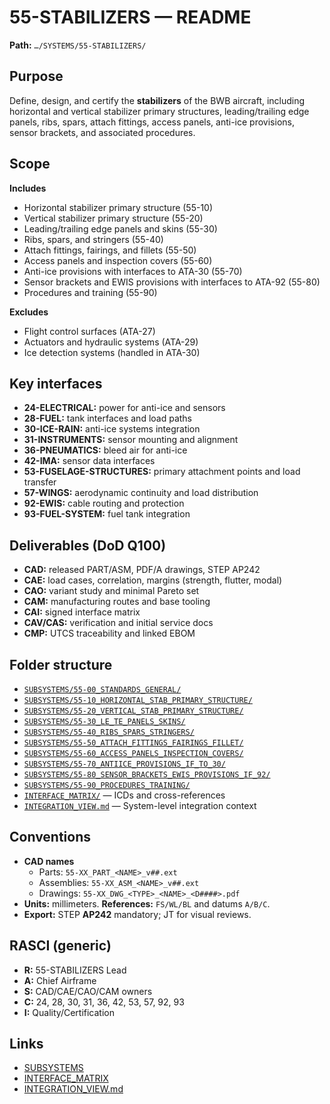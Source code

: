 # 55-STABILIZERS — README

**Path:** `…/SYSTEMS/55-STABILIZERS/`

## Purpose
Define, design, and certify the **stabilizers** of the BWB aircraft, including horizontal and vertical stabilizer primary structures, leading/trailing edge panels, ribs, spars, attach fittings, access panels, anti-ice provisions, sensor brackets, and associated procedures.

## Scope
**Includes**
- Horizontal stabilizer primary structure (55-10)
- Vertical stabilizer primary structure (55-20)
- Leading/trailing edge panels and skins (55-30)
- Ribs, spars, and stringers (55-40)
- Attach fittings, fairings, and fillets (55-50)
- Access panels and inspection covers (55-60)
- Anti-ice provisions with interfaces to ATA-30 (55-70)
- Sensor brackets and EWIS provisions with interfaces to ATA-92 (55-80)
- Procedures and training (55-90)

**Excludes**
- Flight control surfaces (ATA-27)
- Actuators and hydraulic systems (ATA-29)
- Ice detection systems (handled in ATA-30)

## Key interfaces
- **24-ELECTRICAL:** power for anti-ice and sensors
- **28-FUEL:** tank interfaces and load paths
- **30-ICE-RAIN:** anti-ice systems integration
- **31-INSTRUMENTS:** sensor mounting and alignment
- **36-PNEUMATICS:** bleed air for anti-ice
- **42-IMA:** sensor data interfaces
- **53-FUSELAGE-STRUCTURES:** primary attachment points and load transfer
- **57-WINGS:** aerodynamic continuity and load distribution
- **92-EWIS:** cable routing and protection
- **93-FUEL-SYSTEM:** fuel tank integration

## Deliverables (DoD Q100)
- **CAD:** released PART/ASM, PDF/A drawings, STEP AP242
- **CAE:** load cases, correlation, margins (strength, flutter, modal)
- **CAO:** variant study and minimal Pareto set
- **CAM:** manufacturing routes and base tooling
- **CAI:** signed interface matrix
- **CAV/CAS:** verification and initial service docs
- **CMP:** UTCS traceability and linked EBOM

## Folder structure
- [`SUBSYSTEMS/55-00_STANDARDS_GENERAL/`](./SUBSYSTEMS/55-00_STANDARDS_GENERAL/)
- [`SUBSYSTEMS/55-10_HORIZONTAL_STAB_PRIMARY_STRUCTURE/`](./SUBSYSTEMS/55-10_HORIZONTAL_STAB_PRIMARY_STRUCTURE/)
- [`SUBSYSTEMS/55-20_VERTICAL_STAB_PRIMARY_STRUCTURE/`](./SUBSYSTEMS/55-20_VERTICAL_STAB_PRIMARY_STRUCTURE/)
- [`SUBSYSTEMS/55-30_LE_TE_PANELS_SKINS/`](./SUBSYSTEMS/55-30_LE_TE_PANELS_SKINS/)
- [`SUBSYSTEMS/55-40_RIBS_SPARS_STRINGERS/`](./SUBSYSTEMS/55-40_RIBS_SPARS_STRINGERS/)
- [`SUBSYSTEMS/55-50_ATTACH_FITTINGS_FAIRINGS_FILLET/`](./SUBSYSTEMS/55-50_ATTACH_FITTINGS_FAIRINGS_FILLET/)
- [`SUBSYSTEMS/55-60_ACCESS_PANELS_INSPECTION_COVERS/`](./SUBSYSTEMS/55-60_ACCESS_PANELS_INSPECTION_COVERS/)
- [`SUBSYSTEMS/55-70_ANTIICE_PROVISIONS_IF_TO_30/`](./SUBSYSTEMS/55-70_ANTIICE_PROVISIONS_IF_TO_30/)
- [`SUBSYSTEMS/55-80_SENSOR_BRACKETS_EWIS_PROVISIONS_IF_92/`](./SUBSYSTEMS/55-80_SENSOR_BRACKETS_EWIS_PROVISIONS_IF_92/)
- [`SUBSYSTEMS/55-90_PROCEDURES_TRAINING/`](./SUBSYSTEMS/55-90_PROCEDURES_TRAINING/)
- [`INTERFACE_MATRIX/`](./INTERFACE_MATRIX/) — ICDs and cross-references
- [`INTEGRATION_VIEW.md`](./INTEGRATION_VIEW.md) — System-level integration context

## Conventions
- **CAD names**  
  - Parts: `55-XX_PART_<NAME>_v##.ext`  
  - Assemblies: `55-XX_ASM_<NAME>_v##.ext`  
  - Drawings: `55-XX_DWG_<TYPE>_<NAME>_<D####>.pdf`
- **Units:** millimeters. **References:** `FS/WL/BL` and datums `A/B/C`.
- **Export:** STEP **AP242** mandatory; JT for visual reviews.

## RASCI (generic)
- **R:** 55-STABILIZERS Lead  
- **A:** Chief Airframe  
- **S:** CAD/CAE/CAO/CAM owners  
- **C:** 24, 28, 30, 31, 36, 42, 53, 57, 92, 93  
- **I:** Quality/Certification

## Links
- [SUBSYSTEMS](./SUBSYSTEMS/)  
- [INTERFACE_MATRIX](./INTERFACE_MATRIX/)  
- [INTEGRATION_VIEW.md](./INTEGRATION_VIEW.md)

